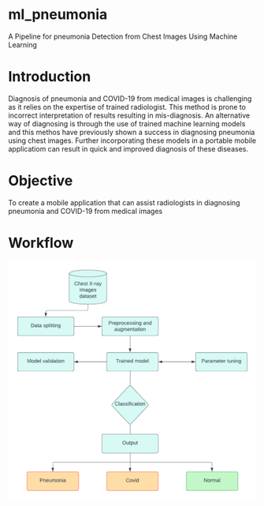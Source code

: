 # ml_pneumonia
A Pipeline for pneumonia Detection from Chest Images Using Machine Learning
# Introduction
Diagnosis of pneumonia and COVID-19 from medical images is challenging as it relies on the expertise of trained radiologist. This method is prone to incorrect interpretation of results resulting in mis-diagnosis. An alternative way of diagnosing is through the use of trained machine learning models and this methos have previously shown a success in diagnosing pneumonia using chest images. Further incorporating these models in a portable mobile applicatiom can result in quick and improved diagnosis of these diseases.
# Objective
To create a mobile application that can assist radiologists in diagnosing pneumonia and COVID-19 from medical images
# Workflow
![Workflow](./workflow/workflow.png)
